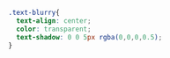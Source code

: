 <textBlurry/>

```scss
.text-blurry{
  text-align: center;
  color: transparent;
  text-shadow: 0 0 5px rgba(0,0,0,0.5);
}
```
